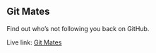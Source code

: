 ## Git Mates

Find out who’s not following you back on GitHub.

Live link: [Git Mates](https://git-mates.vercel.app/)
